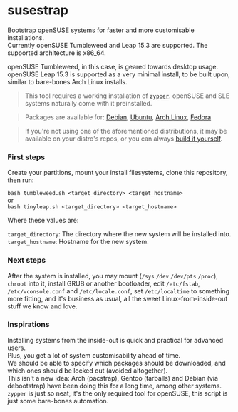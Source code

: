 # susestrap

Bootstrap openSUSE systems for faster and more customisable installations.  
Currently openSUSE Tumbleweed and Leap 15.3 are supported. The supported architecture is x86_64.

openSUSE Tumbleweed, in this case, is geared towards desktop usage.  
openSUSE Leap 15.3 is supported as a very minimal install, to be built upon, similar to bare-bones Arch Linux installs.  

> This tool requires a working installation of [`zypper`](https://github.com/openSUSE/zypper). openSUSE and SLE systems naturally come with it preinstalled.

> Packages are available for: [Debian](https://packages.debian.org/search?keywords=zypper&searchon=names&exact=1&suite=all&section=all), [Ubuntu](https://packages.ubuntu.com/search?keywords=zypper&searchon=names&exact=1&suite=all&section=all), [Arch Linux](https://aur.archlinux.org/packages/zypper/), [Fedora](https://src.fedoraproject.org/rpms/zypper)

> If you're not using one of the aforementioned distributions, it may be available on your distro's repos, or you can always [build it yourself](https://en.opensuse.org/openSUSE:Zypper_development#Building_Zypper).

### First steps

Create your partitions, mount your install filesystems, clone this repository, then run:

`bash tumbleweed.sh <target_directory> <target_hostname>`  
or  
`bash tinyleap.sh <target_directory> <target_hostname>`  

Where these values are:

`target_directory`: The directory where the new system will be installed into.  
`target_hostname`: Hostname for the new system.

### Next steps

After the system is installed, you may mount (`/sys` `/dev` `/dev/pts` `/proc`), `chroot` into it, install GRUB or another bootloader, edit `/etc/fstab`, `/etc/vconsole.conf` and `/etc/locale.conf`, set `/etc/localtime` to something more fitting, and it's business as usual, all the sweet Linux-from-inside-out stuff we know and love.

### Inspirations

Installing systems from the inside-out is quick and practical for advanced users.  
Plus, you get a lot of system customisability ahead of time.  
We should be able to specify which packages should be downloaded, and which ones should be locked out (avoided altogether).  
This isn't a new idea: Arch (pacstrap), Gentoo (tarballs) and Debian (via debootstrap) have been doing this for a long time, among other systems.  
`zypper` is just so neat, it's the only required tool for openSUSE, this script is just some bare-bones automation.
